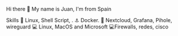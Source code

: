 Hi there 👋
My name is Juan, I'm from Spain

Skills
🐧 Linux, Shell Script, .
⚓ Docker.
🐣 Nextcloud, Grafana, Pihole, wireguard
💻 Linux, MacOS and Microsoft
💻Firewalls, redes, cisco

